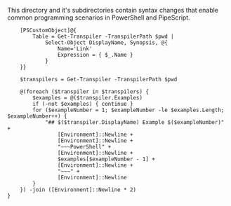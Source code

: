 This directory and it's subdirectories contain syntax changes that enable common programming scenarios in PowerShell and PipeScript.

~~~PipeScript{
    [PSCustomObject]@{
        Table = Get-Transpiler -TranspilerPath $pwd |
            Select-Object DisplayName, Synopsis, @{
                Name='Link'
                Expression = { $_.Name }
            }
    }}
~~~

~~~PipeScript{
    $transpilers = Get-Transpiler -TranspilerPath $pwd

    @(foreach ($transpiler in $transpilers) {
        $examples = @($transpiler.Examples)
        if (-not $examples) { continue }
        for ($exampleNumber = 1; $exampleNumber -le $examples.Length; $exampleNumber++) {
            "## $($transpiler.DisplayName) Example $($exampleNumber)" + 
                [Environment]::Newline + 
                [Environment]::Newline + 
                "~~~PowerShell" +
                [Environment]::Newline + 
                $examples[$exampleNumber - 1] +
                [Environment]::Newline + 
                "~~~" +
                [Environment]::Newline
        }        
    }) -join ([Environment]::Newline * 2)
}
~~~



